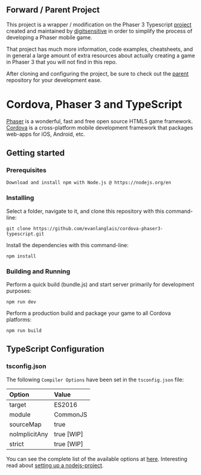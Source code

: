 ## Forward / Parent Project

This project is a wrapper / modification on the Phaser 3 Typescript [project](https://github.com/digitsensitive/phaser3-typescript) created and maintained by [digitsensitive](https://github.com/digitsensitive) in order to simplify the process of developing a Phaser mobile game.

That project has much more information, code examples, cheatsheets, and in general a large amount of extra resources about actually creating a game in Phaser 3 that you will not find in this repo.

After cloning and configuring the project, be sure to check out the [parent](https://github.com/digitsensitive/phaser3-typescript) repository for your development ease.

# Cordova, Phaser 3 and TypeScript

[Phaser](https://github.com/photonstorm/phaser) is a wonderful, fast and free open source HTML5 game framework.<br />
[Cordova](https://cordova.apache.org/) is a cross-platform mobile development framework that packages web-apps for iOS, Android, etc.<br />

## Getting started

### Prerequisites

```
Download and install npm with Node.js @ https://nodejs.org/en
```

### Installing

Select a folder, navigate to it, and clone this repository
with this command-line:

```
git clone https://github.com/evanlanglais/cordova-phaser3-typescript.git
```

Install the dependencies with this command-line:

```
npm install
```

### Building and Running

Perform a quick build (bundle.js) and start server primarily for development purposes:

```
npm run dev
```

Perform a production build and package your game to all Cordova platforms:

```
npm run build
```

## TypeScript Configuration

### tsconfig.json

The following `Compiler Options` have been set in the `tsconfig.json` file:

| Option | Value     |
| :------------- | :------------- |
| target       | ES2016 |
| module       | CommonJS |
| sourceMap    | true |
| noImplicitAny| true [WIP] |
| strict       | true [WIP] |

You can see the complete list of the available options at [here](https://www.typescriptlang.org/docs/handbook/tsconfig-json.html).
Interesting read about [setting up a nodejs-project](https://codeburst.io/tips-for-setting-up-a-typescript-nodejs-project-5d1c48dc1a2d).

